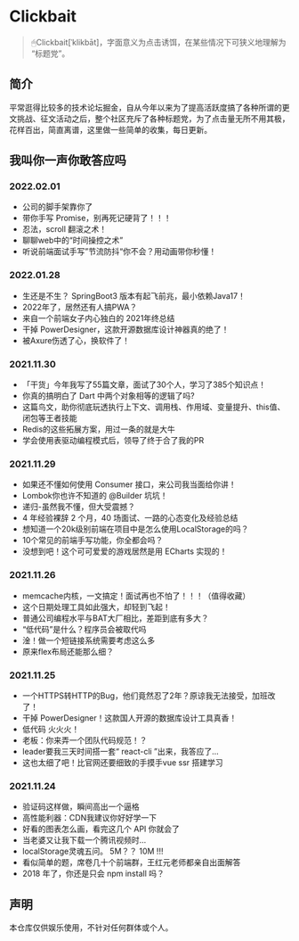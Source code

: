 # Clickbait

> 🖱Clickbait[ˈklikbāt]，字面意义为点击诱饵，在某些情况下可狭义地理解为 “标题党”。

## 简介

平常逛得比较多的技术论坛掘金，自从今年以来为了提高活跃度搞了各种所谓的更文挑战、征文活动之后，整个社区充斥了各种标题党，为了点击量无所不用其极，花样百出，简直离谱，这里做一些简单的收集，每日更新。

## 我叫你一声你敢答应吗

### 2022.02.01

- 公司的脚手架靠你了
- 带你手写 Promise，别再死记硬背了！！！
- 忍法，scroll 翻滚之术！
- 聊聊web中的“时间操控之术”
- 听说前端面试手写”节流防抖“你不会？用动画带你秒懂！

### 2022.01.28

- 生还是不生？ SpringBoot3 版本有起飞前兆，最小依赖Java17！
- 2022年了，居然还有人搞PWA？
- 来自一个前端女子内心独白的 2021年终总结
- 干掉 PowerDesigner，这款开源数据库设计神器真的绝了！
- 被Axure伤透了心，换软件了！

### 2021.11.30

- 「干货」今年我写了55篇文章，面试了30个人，学习了385个知识点！
- 你真的搞明白了 Dart 中两个对象相等的逻辑了吗?
- 这篇鸟文，助你彻底玩透执行上下文、调用栈、作用域、变量提升、this值、闭包等王者技能
- Redis的这些拓展方案，用过一条的就是大牛
- 学会使用表驱动编程模式后，领导了终于合了我的PR

### 2021.11.29

- 如果还不懂如何使用 Consumer 接口，来公司我当面给你讲！
- Lombok你也许不知道的 @Builder 坑坑！
- 递归-虽然我不懂，但大受震撼？
- 4 年经验裸辞 2 个月，40 场面试、一路的心态变化及经验总结
- 想知道一个20k级别前端在项目中是怎么使用LocalStorage的吗？
- 10个常见的前端手写功能，你全都会吗？
- 没想到吧！这个可可爱爱的游戏居然是用 ECharts 实现的！

### 2021.11.26

- memcache内核，一文搞定！面试再也不怕了！！！（值得收藏）
- 这个日期处理工具如此强大，却轻到飞起！
- 普通公司编程水平与BAT大厂相比，差距到底有多大？
- “低代码”是什么？程序员会被取代吗
- 淦！做一个短链接系统需要考虑这么多
- 原来flex布局还能那么细？

### 2021.11.25

- 一个HTTPS转HTTP的Bug，他们竟然忍了2年？原谅我无法接受，加班改了！
- 干掉 PowerDesigner！这款国人开源的数据库设计工具真香！
- 低代码 火火火！
- 老板：你来弄一个团队代码规范！？
- leader要我三天时间搭一套“ react-cli ”出来，我答应了...
- 这也太细了吧！比官网还要细致的手摸手vue ssr 搭建学习

### 2021.11.24

- 验证码这样做，瞬间高出一个逼格
- 高性能利器：CDN我建议你好好学一下
- 好看的图表怎么画，看完这几个 API 你就会了
- 当老婆又让我下载一个腾讯视频时...
- localStorage灵魂五问。 5M？？ 10M !!!
- 看似简单的题，席卷几十个前端群，王红元老师都亲自出面解答
- 2018 年了，你还是只会 npm install 吗？

## 声明

本仓库仅供娱乐使用，不针对任何群体或个人。
